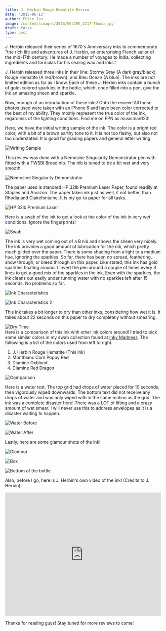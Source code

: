 ```yaml
---
title: J. Herbin Rouge Hematite Review
date: '2015-06-13'
author: Felix Jen
image: /content/images/2015/06/IMG_2217-Thumb.jpg
draft: false
type: post
---
```

J. Herbin released their series of 1670's Anniversary inks to commemorate "the rich life and adventures of J. Herbin, an enterprising French sailor of the mid-17th century. He made a number of voyages to India, collecting ingredients and formulas for his sealing wax and inks." 

J. Herbin released three inks in their line: Stormy Gray (A dark gray/black), Rouge Hematite (A red/brown), and Bleu Ocean (A blue). The inks are not limited edition as far as I know. Each of these J. Herbin inks contain a bunch of gold-colored sparkles in the bottle, which, once filled into a pen, give the ink an amazing sheen and sparkle. 

Now, enough of an introduction of these inks! Onto the review! All these photos used were taken with an iPhone 6 and have been color corrected to the best of my ability. They mostly represent the true color of the ink, regardless of the lighting conditions. Find me on FPN as musicman123!

Here, we have the initial writing sample of the ink. The color is a bright red color, with a bit of a brown earthy tone to it. It is not too flashy, but also not too understated. It is good for grading papers and general letter writing.

![Writing Sample](http://inkyreviews.tk/J.%20Herbin/Rouge%20Hematite/Ink.jpg)

This review was done with a Nemosine Singularity Demonstrator pen with fitted with a TWSBI Broad nib. The nib is tuned to be a bit wet and very smooth.

![Nemosine Singularity Demonstrator](http://inkyreviews.tk/J.%20Herbin/Rouge%20Hematite/Nib.jpg)

The paper used is standard HP 32lb Premium Laser Paper, found readily at Staples and Amazon. The paper takes ink just as well, if not better, than Rhodia and Clairefontaine. It is my go-to paper for all tasks.

![HP 32lb Premium Laser](http://inkyreviews.tk/J.%20Herbin/Rouge%20Hematite/Paper.jpg)

Here is a swab of the ink to get a look at the color of the ink in very wet conditions. Ignore the fingerprints!

![Swab](http://inkymadness.tk/J.%20Herbin/Rouge%20Hematite%20(1670)%202.jpg)

The ink is very wet coming out of a B nib and shows the sheen very nicely. The ink provides a good amount of lubrication for the nib, which pretty much glided over the paper. There is some shading from a light to a medium hue, ignoring the sparkles. So far, there has been no spread, feathering, show through, or bleed through on this paper. Like stated, this ink has gold sparkles floating around. I invert the pen around a couple of times every 3 lines to get a good mix of the sparkles in the ink. Even with the sparkles, the ink cleans out easily under running water with no sparkles left after 15 seconds. No problems so far. 

![Ink Characteristics](http://inkyreviews.tk/J.%20Herbin/Rouge%20Hematite/Characteristics.jpg)

![Ink Characteristics 2](http://inkyreviews.tk/J.%20Herbin/Rouge%20Hematite/Characteristics%202.jpg)

This ink takes a bit longer to dry than other inks, considering how wet it is. It takes about 22 seconds on this paper to dry completely without smearing.

![Dry Time](http://inkyreviews.tk/J.%20Herbin/Rouge%20Hematite/Dry%20Time.jpg)
<br>
Here is a comparison of this ink with other ink colors around! I tried to pick some similar colors in my swab collection found at [Inky Madness](http://inkymadness.tk/). The following is a list of the colors used from left to right.
1. J. Herbin Rouge Hematite (This ink)
2. Montblanc Corn Poppy Red
3. Diamine Oxblood
4. Diamine Red Dragon

![Comparison](http://inkyreviews.tk/J.%20Herbin/Rouge%20Hematite/Comparison.jpg)

Here is a water test. The top grid had drops of water placed for 10 seconds, then vigorously wiped downwards. The bottom text did not receive any drops of water and was only wiped with in the same motion as the grid. The ink was a complete disaster here! There was a LOT of lifting and a crazy amount of wet smear. I will never use this to address envelopes as it is a disaster waiting to happen.

![Water Before](http://inkyreviews.tk/J.%20Herbin/Rouge%20Hematite/Water.jpg)

![Water After](http://inkyreviews.tk/J.%20Herbin/Rouge%20Hematite/Water%20After.jpg)

Lastly, here are some glamour shots of the ink!

![Glamour](/content/images/2015/06/IMG_2235.jpg)

![Box](/content/images/2015/06/IMG_2217.jpg)

![Bottom of the bottle](/content/images/2015/06/IMG_2219.jpg)

Also, before I go, here is J. Herbin's own video of the ink! (Credits to J. Herbin)

<iframe width="100%" height="400px" src="https://www.youtube.com/embed/E4bxb5UPSfU" frameborder="0" allowfullscreen></iframe>

Thanks for reading guys! Stay tuned for more reviews to come!

